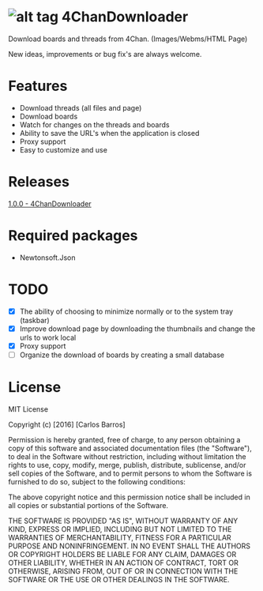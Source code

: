 # ![alt tag](4ChanDownloader/images/favicon.ico) 4ChanDownloader
Download boards and threads from 4Chan. (Images/Webms/HTML Page)

New ideas, improvements or bug fix's are always welcome.

# Features
- Download threads (all files and page)
- Download boards
- Watch for changes on the threads and boards
- Ability to save the URL's when the application is closed
- Proxy support
- Easy to customize and use

# Releases
[1.0.0 - 4ChanDownloader](https://github.com/carloswbarros/4ChanDownloader/releases/tag/1.0.0)

# Required packages
- Newtonsoft.Json

# TODO
- [x] The ability of choosing to minimize normally or to the system tray (taskbar)
- [x] Improve download page by downloading the thumbnails and change the urls to work local
- [x] Proxy support
- [ ] Organize the download of boards by creating a small database

# License
MIT License

Copyright (c) [2016] [Carlos Barros]

Permission is hereby granted, free of charge, to any person obtaining a copy
of this software and associated documentation files (the "Software"), to deal
in the Software without restriction, including without limitation the rights
to use, copy, modify, merge, publish, distribute, sublicense, and/or sell
copies of the Software, and to permit persons to whom the Software is
furnished to do so, subject to the following conditions:

The above copyright notice and this permission notice shall be included in all
copies or substantial portions of the Software.

THE SOFTWARE IS PROVIDED "AS IS", WITHOUT WARRANTY OF ANY KIND, EXPRESS OR
IMPLIED, INCLUDING BUT NOT LIMITED TO THE WARRANTIES OF MERCHANTABILITY,
FITNESS FOR A PARTICULAR PURPOSE AND NONINFRINGEMENT. IN NO EVENT SHALL THE
AUTHORS OR COPYRIGHT HOLDERS BE LIABLE FOR ANY CLAIM, DAMAGES OR OTHER
LIABILITY, WHETHER IN AN ACTION OF CONTRACT, TORT OR OTHERWISE, ARISING FROM,
OUT OF OR IN CONNECTION WITH THE SOFTWARE OR THE USE OR OTHER DEALINGS IN THE
SOFTWARE.
